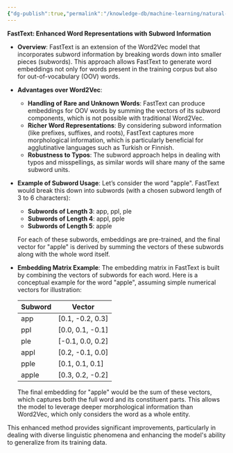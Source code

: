 ```yaml
---
{"dg-publish":true,"permalink":"/knowledge-db/machine-learning/natural-language-processing/text-representation/fast-text/"}
---
```


**FastText: Enhanced Word Representations with Subword Information**


- **Overview**:
  FastText is an extension of the Word2Vec model that incorporates subword information by breaking words down into smaller pieces (subwords). This approach allows FastText to generate word embeddings not only for words present in the training corpus but also for out-of-vocabulary (OOV) words.

- **Advantages over Word2Vec**:
  - **Handling of Rare and Unknown Words**: FastText can produce embeddings for OOV words by summing the vectors of its subword components, which is not possible with traditional Word2Vec.
  - **Richer Word Representations**: By considering subword information (like prefixes, suffixes, and roots), FastText captures more morphological information, which is particularly beneficial for agglutinative languages such as Turkish or Finnish.
  - **Robustness to Typos**: The subword approach helps in dealing with typos and misspellings, as similar words will share many of the same subword units.

- **Example of Subword Usage**:
  Let’s consider the word "apple". FastText would break this down into subwords (with a chosen subword length of 3 to 6 characters):
  
  - **Subwords of Length 3**: app, ppl, ple
  - **Subwords of Length 4**: appl, pple
  - **Subwords of Length 5**: apple
  
  For each of these subwords, embeddings are pre-trained, and the final vector for "apple" is derived by summing the vectors of these subwords along with the whole word itself.

- **Embedding Matrix Example**:
  The embedding matrix in FastText is built by combining the vectors of subwords for each word. Here is a conceptual example for the word "apple", assuming simple numerical vectors for illustration:

  | Subword | Vector          |
  |---------|-----------------|
  | app     | [0.1, -0.2, 0.3]|
  | ppl     | [0.0, 0.1, -0.1]|
  | ple     | [-0.1, 0.0, 0.2]|
  | appl    | [0.2, -0.1, 0.0]|
  | pple    | [0.1, 0.1, 0.1] |
  | apple   | [0.3, 0.2, -0.2]|

  The final embedding for "apple" would be the sum of these vectors, which captures both the full word and its constituent parts. This allows the model to leverage deeper morphological information than Word2Vec, which only considers the word as a whole entity.

This enhanced method provides significant improvements, particularly in dealing with diverse linguistic phenomena and enhancing the model's ability to generalize from its training data.